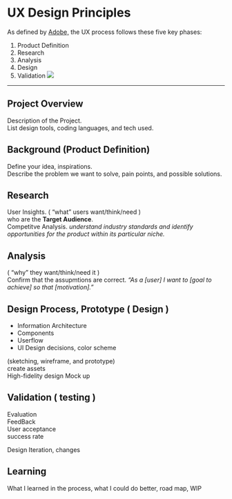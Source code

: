 # UX Design Principles

As defined by [Adobe,](https://xd.adobe.com/ideas/guides/ux-design-process-steps/) the UX process follows these five key phases:

1. Product Definition
2. Research
3. Analysis
4. Design
5. Validation
   ![](https://xd.adobe.com/ideas/wp-content/uploads/2020/11/The-UX-Design-Process-Everything-You-Need-to-Know-2.png.webp)

---

## Project Overview

Description of the Project.  
List design tools, coding languages, and tech used.

## Background (Product Definition)

Define your idea, inspirations.  
Describe the problem we want to solve, pain points, and possible solutions.

## Research

User Insights. ( “what” users want/think/need )  
who are the **Target Audience**.  
Competitve Analysis. _understand industry standards and identify opportunities for the product within its particular niche._

## Analysis

( “why” they want/think/need it )  
Confirm that the assupmtions are correct. _“As a [user] I want to [goal to achieve] so that [motivation].”_

## Design Process, Prototype ( Design )

- Information Architecture
- Components
- Userflow
- UI Design decisions, color scheme

(sketching, wireframe, and prototype)  
create assets  
High-fidelity design Mock up

## Validation ( testing )

Evaluation  
FeedBack  
User acceptance  
success rate

Design Iteration, changes

## Learning

What I learned in the process, what I could do better, road map, WIP
